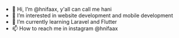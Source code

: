 - 👋 Hi, I’m @hnifaax, y'all can call me hani
- 👀 I’m interested in website development and mobile development
- 🌱 I’m currently learning Laravel and Flutter
- 📫 How to reach me in instagram @hnifaax


<!---
hnifaax/hnifaax is a ✨ special ✨ repository because its `README.md` (this file) appears on your GitHub profile.
You can click the Preview link to take a look at your changes.
--->
